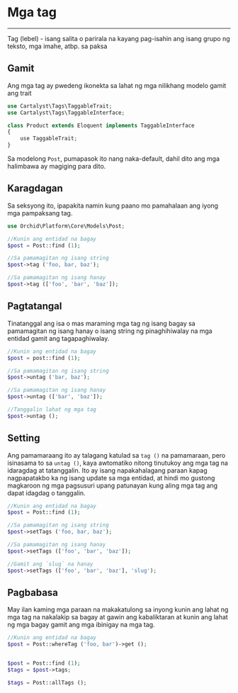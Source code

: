 # Mga tag
----------

Tag (lebel) - isang salita o parirala na kayang pag-isahin ang isang grupo ng teksto, mga imahe, atbp. sa paksa


## Gamit

Ang mga tag ay pwedeng ikonekta sa lahat ng mga nilikhang modelo gamit ang trait

```php
use Cartalyst\Tags\TaggableTrait;
use Cartalyst\Tags\TaggableInterface;

class Product extends Eloquent implements TaggableInterface
{
    use TaggableTrait;
}
```


Sa modelong `Post`, pumapasok ito nang naka-default, dahil dito ang mga halimbawa ay magiging para dito.

## Karagdagan

Sa seksyong ito, ipapakita namin kung paano mo pamahalaan ang iyong mga pampaksang tag.

```php
use Orchid\Platform\Core\Models\Post;

//Kunin ang entidad na bagay
$post = Post::find (1);

//Sa pamamagitan ng isang string
$post->tag ('foo, bar, baz');

//Sa pamamagitan ng isang hanay
$post->tag (['foo', 'bar', 'baz']);
```




## Pagtatangal

Tinatanggal ang isa o mas maraming mga tag ng isang bagay sa pamamagitan ng isang hanay o isang string ng pinaghihiwalay na mga entidad gamit ang tagapaghiwalay.

```php
//Kunin ang entidad na bagay
$post = post::find (1);

//Sa pamamagitan ng isang string
$post->untag ('bar, baz');

//Sa pamamagitan ng isang hanay
$post->untag (['bar', 'baz']);

//Tanggalin lahat ng mga tag
$post->untag ();
```



## Setting

Ang pamamaraang ito ay talagang katulad sa `tag ()` na pamamaraan, pero isinasama to sa `untag ()`, kaya awtomatiko nitong tinutukoy ang mga tag na idaragdag at tatanggalin. Ito ay isang napakahalagang paraan kapag nagpapatakbo ka ng isang update sa mga entidad, at hindi mo gustong magkaroon ng mga pagsusuri upang patunayan kung aling mga tag ang dapat idagdag o tanggalin.

```php
//Kunin ang entidad na bagay
$post = Post::find (1);

//Sa pamamagitan ng isang string
$post->setTags ('foo, bar, baz');

//Sa pamamagitan ng isang hanay
$post->setTags (['foo', 'bar', 'baz']);

//Gamit ang `slug` na hanay
$post->setTags (['foo', 'bar', 'baz'], 'slug');
```


## Pagbabasa

May ilan kaming mga paraan na makakatulong sa inyong kunin ang lahat ng mga tag na nakalakip sa bagay at gawin ang kabaliktaran at kunin ang lahat ng mga bagay gamit ang mga ibinigay na mga tag.

```php
//Kunin ang entidad na bagay
$post = Post::whereTag ('foo, bar')->get ();


$post = Post::find (1);
$tags = $post->tags;

$tags = Post::allTags ();
```
